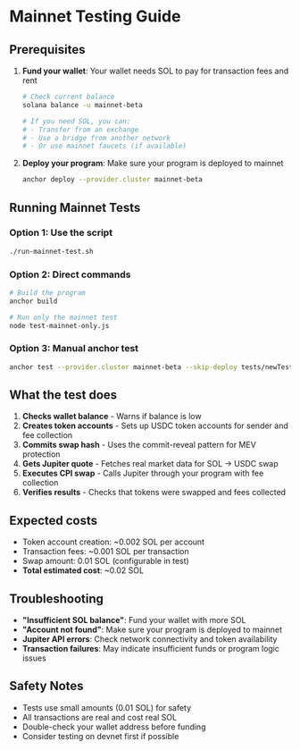 # Mainnet Testing Guide

## Prerequisites

1. **Fund your wallet**: Your wallet needs SOL to pay for transaction fees and rent
   ```bash
   # Check current balance
   solana balance -u mainnet-beta
   
   # If you need SOL, you can:
   # - Transfer from an exchange
   # - Use a bridge from another network
   # - Or use mainnet faucets (if available)
   ```

2. **Deploy your program**: Make sure your program is deployed to mainnet
   ```bash
   anchor deploy --provider.cluster mainnet-beta
   ```

## Running Mainnet Tests

### Option 1: Use the script
```bash
./run-mainnet-test.sh
```

### Option 2: Direct commands
```bash
# Build the program
anchor build

# Run only the mainnet test
node test-mainnet-only.js
```

### Option 3: Manual anchor test
```bash
anchor test --provider.cluster mainnet-beta --skip-deploy tests/newTest.ts
```

## What the test does

1. **Checks wallet balance** - Warns if balance is low
2. **Creates token accounts** - Sets up USDC token accounts for sender and fee collection
3. **Commits swap hash** - Uses the commit-reveal pattern for MEV protection
4. **Gets Jupiter quote** - Fetches real market data for SOL -> USDC swap
5. **Executes CPI swap** - Calls Jupiter through your program with fee collection
6. **Verifies results** - Checks that tokens were swapped and fees collected

## Expected costs

- Token account creation: ~0.002 SOL per account
- Transaction fees: ~0.001 SOL per transaction
- Swap amount: 0.01 SOL (configurable in test)
- **Total estimated cost**: ~0.02 SOL

## Troubleshooting

- **"Insufficient SOL balance"**: Fund your wallet with more SOL
- **"Account not found"**: Make sure your program is deployed to mainnet
- **Jupiter API errors**: Check network connectivity and token availability
- **Transaction failures**: May indicate insufficient funds or program logic issues

## Safety Notes

- Tests use small amounts (0.01 SOL) for safety
- All transactions are real and cost real SOL
- Double-check your wallet address before funding
- Consider testing on devnet first if possible